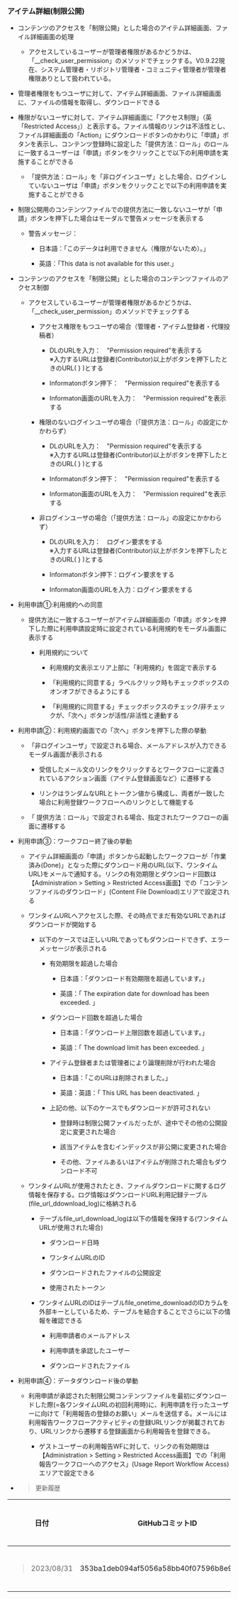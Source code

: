 ### アイテム詳細(制限公開)

  - コンテンツのアクセスを「制限公開」とした場合のアイテム詳細画面、ファイル詳細画面の処理
    
      - アクセスしているユーザーが管理者権限があるかどうかは、「\_\_check\_user\_permission」のメソッドでチェックする。V0.9.22現在、システム管理者・リポジトリ管理者・コミュニティ管理者が管理者権限ありとして扱われている。

  - 管理者権限をもつユーザに対して、アイテム詳細画面、ファイル詳細画面に、ファイルの情報を取得し、ダウンロードできる

  - 権限がないユーザに対して、アイテム詳細画面に「アクセス制限」（英「Restricted Access」）と表示する。ファイル情報のリンクは不活性とし、ファイル詳細画面の「Action」にダウンロードボタンのかわりに「申請」ボタンを表示し、コンテンツ登録時に設定した「提供方法：ロール」のロールに一致するユーザーは「申請」ボタンをクリックことで以下の利用申請を実施することができる
    
      - 「提供方法：ロール」を「非ログインユーザ」とした場合、ログインしていないユーザは「申請」ボタンをクリックことで以下の利用申請を実施することができる

  - 制限公開用のコンテンツファイルでの提供方法に一致しないユーザが「申請」ボタンを押下した場合はモーダルで警告メッセージを表示する
    
      - 警告メッセージ：
        
          - 日本語：「このデータは利用できません（権限がないため）。」
        
          - 英語：「This data is not available for this user.」

  - コンテンツのアクセスを「制限公開」とした場合のコンテンツファイルのアクセス制御
    
      - アクセスしているユーザーが管理者権限があるかどうかは、「\_\_check\_user\_permission」のメソッドでチェックする
        
          - アクセス権限をもつユーザの場合（管理者・アイテム登録者・代理投稿者）
            
              - DLのURLを入力：　"Permission required"を表示する  
                ※入力するURLは登録者(Contributor)以上がボタンを押下したときのURL( } )とする
            
              - Informatonボタン押下：　"Permission required"を表示する
            
              - Informaton画面のURLを入力：　"Permission required"を表示する
        
          - 権限のないログインユーザの場合（「提供方法：ロール」の設定にかかわらず）
            
              - DLのURLを入力：　"Permission required"を表示する  
                ※入力するURLは登録者(Contributor)以上がボタンを押下したときのURL( } )とする
            
              - Informatonボタン押下：　"Permission required"を表示する
            
              - Informaton画面のURLを入力：　"Permission required"を表示する
        
          - 非ログインユーザの場合（「提供方法：ロール」の設定にかかわらず）
            
              - DLのURLを入力：　ログイン要求をする  
                ※入力するURLは登録者(Contributor)以上がボタンを押下したときのURL( } )とする
            
              - Informatonボタン押下：ログイン要求をする
            
              - Informaton画面のURLを入力：ログイン要求をする

  - 利用申請①:利用規約への同意
    
      - 提供方法に一致するユーザーがアイテム詳細画面の「申請」ボタンを押下した際に利用申請設定時に設定されている利用規約をモーダル画面に表示する
        
          - 利用規約について
            
              - 利用規約文表示エリア上部に「利用規約」を固定で表示する
            
              - 「利用規約に同意する」ラベルクリック時もチェックボックスのオンオフができるようにする
            
              - 「利用規約に同意する」チェックボックスのチェック/非チェックが、「次へ」ボタンが活性/非活性と連動する

  - 利用申請②：利用規約画面での「次へ」ボタンを押下した際の挙動
    
      - 「非ログインユーザ」で設定される場合、メールアドレスが入力できるモーダル画面が表示される
        
          - 受信したメール文のリンクをクリックするとワークフローに定義されているアクション画面（アイテム登録画面など）に遷移する
        
          - リンクはランダムなURLとトークン値から構成し、両者が一致した場合に利用登録ワークフローへのリンクとして機能する
    
      - 「 提供方法：ロール」で設定される場合、指定されたワークフローの画面に遷移する

  - 利用申請③：ワークフロー終了後の挙動

      - アイテム詳細画面の「申請」ボタンから起動したワークフローが「作業済み(Done)」となった際にダウンロード用のURL(以下、ワンタイムURL)をメールで通知する。リンクの有効期限とダウンロード回数は【Administration \> Setting \> Restricted Access画面】での「コンテンツファイルのダウンロード」(Content File Download)エリアで設定される

      - ワンタイムURLへアクセスした際、その時点でまだ有効なURLであればダウンロードが開始する

          - 以下のケースでは正しいURLであってもダウンロードできず、エラーメッセージが表示される

              - 有効期限を超過した場合

                  - 日本語：「ダウンロード有効期限を超過しています。」

                  - 英語：「 The expiration date for download has been exceeded. 」

              - ダウンロード回数を超過した場合

                  - 日本語：「ダウンロード上限回数を超過しています。」

                  - 英語：「 The download limit has been exceeded. 」

              - アイテム登録者または管理者により論理削除が行われた場合

                  - 日本語：「このURLは削除されました。」

                  - 英語：英語：「 This URL has been deactivated. 」

              - 上記の他、以下のケースでもダウンロードが許可されない

                  - 登録時は制限公開ファイルだったが、途中でその他の公開設定に変更された場合

                  - 該当アイテムを含むインデックスが非公開に変更された場合

                  - その他、ファイルあるいはアイテムが削除された場合もダウンロード不可

      - ワンタイムURLが使用されたとき、ファイルダウンロードに関するログ情報を保存する。ログ情報はダウンロードURL利用記録テーブル(file_url_ddownload_log)に格納される

          - テーブルfile_url_download_logは以下の情報を保持する(ワンタイムURLが使用された場合)

              - ダウンロード日時

              - ワンタイムURLのID

              - ダウンロードされたファイルの公開設定

              - 使用されたトークン

          - ワンタイムURLのIDはテーブルfile_onetime_downloadのIDカラムを外部キーとしているため、テーブルを結合することでさらに以下の情報を確認できる

            - 利用申請者のメールアドレス

            - 利用申請を承認したユーザー

            - ダウンロードされたファイル

  - 利用申請④：データダウンロード後の挙動

      - 利用申請が承認された制限公開コンテンツファイルを最初にダウンロードした際(=各ワンタイムURLの初回利用時)に、利用申請を行ったユーザーに向けて「利用報告の登録のお願い」メールを送信する。メールには利用報告ワークフローアクティビティの登録URLリンクが掲載されており、URLリンクから遷移する登録画面から利用報告を登録できる。

          - ゲストユーザーの利用報告WFに対して、リンクの有効期限は【Administration \> Setting \> Restricted Access画面】での「利用報告ワークフローへのアクセス」(Usage Report Workflow Access)エリアで設定できる

<!-- end list -->

  - > 更新履歴

<table>
<thead>
<tr class="header">
<th>日付</th>
<th>GitHubコミットID</th>
<th>更新内容</th>
</tr>
</thead>
<tbody>
<tr class="odd">
<td><blockquote>
<p>2023/08/31</p>
</blockquote></td>
<td>353ba1deb094af5056a58bb40f07596b8e95a562</td>
<td>初版作成</td>
</tr>
</tbody>
</table>